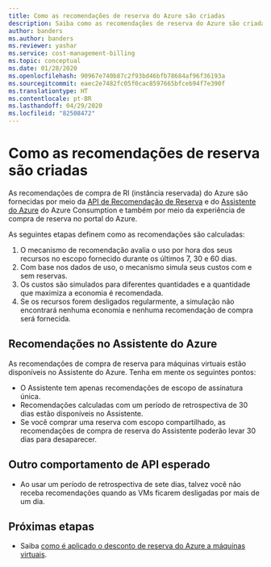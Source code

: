 ```yaml
---
title: Como as recomendações de reserva do Azure são criadas
description: Saiba como as recomendações de reserva do Azure são criadas para máquinas virtuais.
author: banders
ms.author: banders
ms.reviewer: yashar
ms.service: cost-management-billing
ms.topic: conceptual
ms.date: 01/28/2020
ms.openlocfilehash: 90967e740b87c2f93bd46bfb78684af96f36193a
ms.sourcegitcommit: eaec2e7482fc05f0cac8597665bfceb94f7e390f
ms.translationtype: HT
ms.contentlocale: pt-BR
ms.lasthandoff: 04/29/2020
ms.locfileid: "82508472"
---
```

# <a name="how-reservation-recommendations-are-created"></a>Como as recomendações de reserva são criadas

As recomendações de compra de RI (instância reservada) do Azure são fornecidas por meio da [API de Recomendação de Reserva](/rest/api/consumption/reservationrecommendations) e do [Assistente do Azure](../../advisor/advisor-cost-recommendations.md#buy-reserved-virtual-machine-instances-to-save-money-over-pay-as-you-go-costs) do Azure Consumption e também por meio da experiência de compra de reserva no portal do Azure.

As seguintes etapas definem como as recomendações são calculadas:

1. O mecanismo de recomendação avalia o uso por hora dos seus recursos no escopo fornecido durante os últimos 7, 30 e 60 dias.
2. Com base nos dados de uso, o mecanismo simula seus custos com e sem reservas.
3. Os custos são simulados para diferentes quantidades e a quantidade que maximiza a economia é recomendada.
4. Se os recursos forem desligados regularmente, a simulação não encontrará nenhuma economia e nenhuma recomendação de compra será fornecida.

## <a name="recommendations-in-azure-advisor"></a>Recomendações no Assistente do Azure

As recomendações de compra de reserva para máquinas virtuais estão disponíveis no Assistente do Azure. Tenha em mente os seguintes pontos:

- O Assistente tem apenas recomendações de escopo de assinatura única.
- Recomendações calculadas com um período de retrospectiva de 30 dias estão disponíveis no Assistente.
- Se você comprar uma reserva com escopo compartilhado, as recomendações de compra de reserva do Assistente poderão levar 30 dias para desaparecer.

## <a name="other-expected-api-behavior"></a>Outro comportamento de API esperado

- Ao usar um período de retrospectiva de sete dias, talvez você não receba recomendações quando as VMs ficarem desligadas por mais de um dia.

## <a name="next-steps"></a>Próximas etapas

- Saiba [como é aplicado o desconto de reserva do Azure a máquinas virtuais](../manage/understand-vm-reservation-charges.md).
